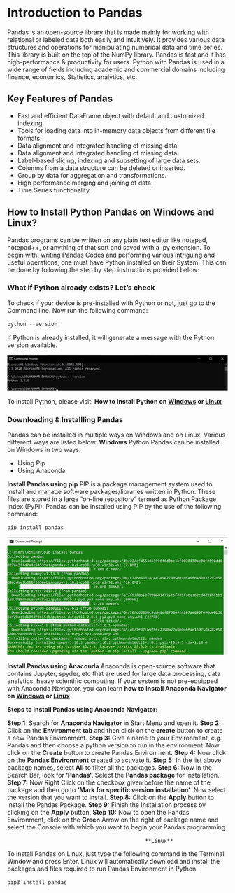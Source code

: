 # Introduction to Pandas
Pandas is an open-source library that is made mainly for working with relational or labeled data both easily and intuitively. It provides various data structures and operations for manipulating numerical data and time series. This library is built on the top of the NumPy library. Pandas is fast and it has high-performance & productivity for users.
Python with Pandas is used in a wide range of fields including academic and commercial domains including finance, economics, Statistics, analytics, etc.

## Key Features of Pandas
* Fast and efficient DataFrame object with default and customized indexing.
* Tools for loading data into in-memory data objects from different file formats.
* Data alignment and integrated handling of missing data.
* Data alignment and integrated handling of missing data.
* Label-based slicing, indexing and subsetting of large data sets.
* Columns from a data structure can be deleted or inserted.
* Group by data for aggregation and transformations.
* High performance merging and joining of data.
* Time Series functionality.

## How to Install Python Pandas on Windows and Linux?
Pandas programs can be written on any plain text editor like notepad, notepad++, or anything of that sort and saved with a .py extension. To begin with, writing Pandas Codes and performing various intriguing and useful operations, one must have Python installed on their System. This can be done by following the step by step instructions provided below:

### What if Python already exists? Let’s check
To check if your device is pre-installed with Python or not, just go to the Command line.
Now run the following command:
```python
python --version
```
If Python is already installed, it will generate a message with the Python version available.

![shortcut](extras/Python_Version.jpg)

To install Python, please visit: **How to Install Python on [Windows](https://www.geeksforgeeks.org/how-to-install-python-on-windows/) or [Linux](https://www.geeksforgeeks.org/how-to-install-python-on-linux/)**

### Downloading & Installling Pandas
Pandas can be installed in multiple ways on Windows and on Linux. Various different ways are listed below:
                                                **Windows**
Python Pandas can be installed on Windows in two ways:
* Using Pip
* Using Anaconda

**Install Pandas using pip**
PIP is a package management system used to install and manage software packages/libraries written in Python. These files are stored in a large “on-line repository” termed as Python Package Index (PyPI).
Pandas can be installed using PIP by the use of the following command:
```python
pip install pandas
```

![shortcut](extras/Pandas_Install.jpg)

**Install Pandas using Anaconda**
Anaconda is open-source software that contains Jupyter, spyder, etc that are used for large data processing, data analytics, heavy scientific computing. If your system is not pre-equipped with Anaconda Navigator, you can learn **how to install Anaconda Navigator on [Windows](https://www.geeksforgeeks.org/how-to-install-anaconda-on-windows/) or [Linux](https://www.geeksforgeeks.org/how-to-install-anaconda-on-linux/)**

**Steps to Install Pandas using Anaconda Navigator:**

**Step 1:** Search for **Anaconda Navigator** in Start Menu and open it.
**Step 2:** Click on the **Environment tab** and then click on the **create** button to create a new Pandas Environment.
**Step 3:** Give a name to your Environment, e.g. Pandas and then choose a python version to run in the environment. Now click on the **Create** button to create Pandas Environment.
**Step 4:** Now click on the **Pandas Environment** created to activate it.
**Step 5:** In the list above package names, select **All** to filter all the packages.
**Step 6:** Now in the Search Bar, look for **‘Pandas‘**. Select the **Pandas package** for Installation.
**Step 7:** Now Right Click on the checkbox given before the name of the package and then go to **‘Mark for specific version installation‘**. Now select the version that you want to install.
**Step 8:** Click on the **Apply** button to install the Pandas Package.
**Step 9:**  Finish the Installation process by clicking on the **Apply** button.
**Step 10:** Now to open the Pandas Environment, click on the **Green** Arrow on the right of package name and select the Console with which you want to begin your Pandas programming.

                                                **Linux**
To install Pandas on Linux, just type the following command in the Terminal Window and press Enter. Linux will automatically download and install the packages and files required to run Pandas Environment in Python:
```python
pip3 install pandas 
```


